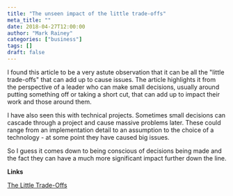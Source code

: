 ```yaml
---
title: "The unseen impact of the little trade-offs"
meta_title: ""
date: 2018-04-27T12:00:00
author: "Mark Rainey"
categories: ["business"]
tags: []
draft: false
---
```

I found this article to be a very astute observation that it can be all the "little trade-offs" that can add up to cause issues. The article highlights it from the perspective of a leader who can make small decisions, usually around putting something off or taking a short cut, that can add up to impact their work and those around them.

I have also seen this with technical projects. Sometimes small decisions can cascade through a project and cause massive problems later. These could range from an implementation detail to an assumption to the choice of a technology - at some point they have caused big issues.

So I guess it comes down to being conscious of decisions being made and the fact they can have a much more significant impact further down the line.



__Links__

[The Little Trade-Offs](https://m.signalvnoise.com/the-little-trade-offs-7b31043b8584)
